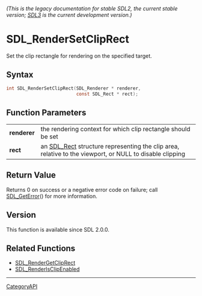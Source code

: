 ###### (This is the legacy documentation for stable SDL2, the current stable version; [SDL3](https://wiki.libsdl.org/SDL3/) is the current development version.)
# SDL_RenderSetClipRect

Set the clip rectangle for rendering on the specified target.

## Syntax

```c
int SDL_RenderSetClipRect(SDL_Renderer * renderer,
                          const SDL_Rect * rect);

```

## Function Parameters

|                  |                                                                                                                     |
| ---------------- | ------------------------------------------------------------------------------------------------------------------- |
| **renderer**     | the rendering context for which clip rectangle should be set                                                        |
| **rect**         | an [SDL_Rect](SDL_Rect) structure representing the clip area, relative to the viewport, or NULL to disable clipping |

## Return Value

Returns 0 on success or a negative error code on failure; call
[SDL_GetError](SDL_GetError)() for more information.

## Version

This function is available since SDL 2.0.0.

## Related Functions

* [SDL_RenderGetClipRect](SDL_RenderGetClipRect)
* [SDL_RenderIsClipEnabled](SDL_RenderIsClipEnabled)

----
[CategoryAPI](CategoryAPI)

